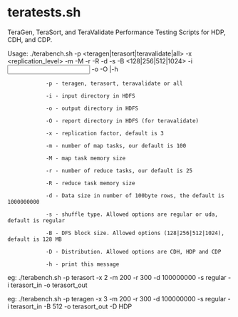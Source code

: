 # teratests.sh
TeraGen, TeraSort, and TeraValidate Performance Testing Scripts for HDP, CDH, and CDP.

Usage: ./terabench.sh -p <teragen|terasort|teravalidate|all> -x <replication_level> -m <map tasks> -M <map memory> -r <reduce tasks> -R <reduce memory> -d <data size> -s <shuffle type>
-B <128|256|512|1024> -i <input dir> -o <output dir> -O <report dir> |-h

                -p - teragen, terasort, teravalidate or all

                -i - input directory in HDFS

                -o - output directory in HDFS

                -O - report directory in HDFS (for teravalidate)

                -x - replication factor, default is 3

                -m - number of map tasks, our default is 100

                -M - map task memory size

                -r - number of reduce tasks, our default is 25

                -R - reduce task memory size

                -d - Data size in number of 100byte rows, the default is 1000000000

                -s - shuffle type. Allowed options are regular or uda, default is regular

                -B - DFS block size. Allowed options (128|256|512|1024), default is 128 MB

                -D - Distribution. Allowed options are CDH, HDP and CDP

                -h - print this message

eg: ./terabench.sh -p terasort -x 2 -m 200 -r 300 -d 100000000 -s regular -i terasort_in -o terasort_out

eg: ./terabench.sh -p teragen -x 3 -m 200 -r 300 -d 100000000 -s regular -i terasort_in -B 512 -o terasort_out -D HDP
